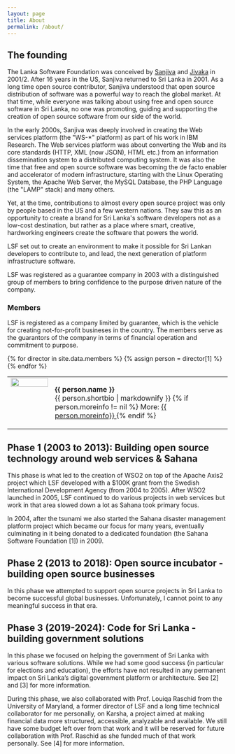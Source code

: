 ```yaml
---
layout: page
title: About
permalink: /about/
---
```


## The founding

The Lanka Software Foundation was conceived by <a href="/about/members#sanjiva">Sanjiva</a> and <a href="/about/members#jivaka">Jivaka</a> in 2001/2. After 16 years in the US, Sanjiva returned to Sri Lanka in 2001. As a long time open source contributor, Sanjiva understood that open source distribution of software was a powerful way to reach the global market. At that time, while everyone was talking about using free and open source software in Sri Lanka, no one was promoting, guiding and supporting the creation of open source software from our side of the world. 

In the early 2000s, Sanjiva was deeply involved in creating the Web services platform (the "WS-*" platform) as part of his work in IBM Research. The Web services platform was about converting the Web and its core standards (HTTP, XML (now JSON), HTML etc.) from an information dissemination system to a distributed computing system. It was also the time that free and open source software was becoming the de facto enabler and accelerator of modern infrastructure, starting with the Linux Operating System, the Apache Web Server, the MySQL Database, the PHP Language (the "LAMP" stack) and many others.

Yet, at the time, contributions to almost every open source project was only by people based in the US and a few western nations. They saw this as an opportunity to create a brand for Sri Lanka's software developers not as a low-cost destination, but rather as a place where smart, creative, hardworking engineers create the software that powers the world.

LSF set out to create an environment to make it possible for Sri Lankan developers to contribute to, and lead, the next generation of platform infrastructure software.

LSF was registered as a guarantee company in 2003 with a distinguished group of members to bring confidence to the purpose driven nature of the company. 

### Members

LSF is registered as a company limited by guarantee, which is the vehicle for creating 
not-for-profit busineses in the country. The members serve as the guarantors of the company
in terms of financial operation and commitment to purpose.

<table>
    {% for director in site.data.members %}
        {% assign person = director[1] %}
        <tr>
            <td width="20%" style="vertical-align: top;">
                <img src="{{ site.baseurl }}/{{ person.image }} " width="100%">
            </td>
            <td>
                <p>
                    <b> {{ person.name }} </b><br>
                    {{ person.shortbio | markdownify }}
                    {% if person.moreinfo != nil %}
                        More: 
                        <a href="{{ person.moreinfo }}"> {{ person.moreinfo}} </a>
                    {% endif %}
                </p>                
            </td>
        </tr>
    {% endfor %}
</table>

## Phase 1 (2003 to 2013): Building open source technology around web services & Sahana
This phase is what led to the creation of WSO2 on top of the Apache Axis2 project which LSF developed with a $100K grant from the Swedish International Development Agency (from 2004 to 2005). After WSO2 launched in 2005, LSF continued to do various projects in web services but work in that area slowed down a lot as Sahana took primary focus.


In 2004, after the tsunami we also started the Sahana disaster management platform project which became our focus for many years, eventually culminating in it being donated to a dedicated foundation (the Sahana Software Foundation [1]) in 2009. 

## Phase 2 (2013 to 2018): Open source incubator - building open source businesses

In this phase we attempted to support open source projects in Sri Lanka to become successful global businesses. Unfortunately, I cannot point to any meaningful success in that era.

## Phase 3 (2019-2024): Code for Sri Lanka - building government solutions

In this phase we focused on helping the government of Sri Lanka with various software solutions. While we had some good success (in particular for elections and education), the efforts have not resulted in any permanent impact on Sri Lanka’s digital government platform or architecture. See [2] and [3] for more information.

During this phase, we also collaborated with Prof. Louiqa Raschid from the University of Maryland, a former director of LSF and a long time technical collaborator for me personally, on Karsha, a project aimed at making financial data more structured, accessible, analyzable and available. We still have some budget left over from that work and it will be reserved for future collaboration with Prof. Raschid as she funded much of that work personally. See [4] for more information.



